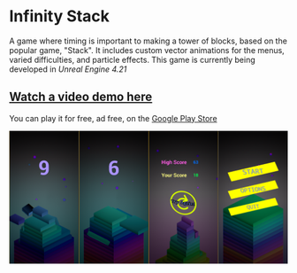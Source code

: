 # Infinity Stack
A game where timing is important to making a tower of blocks, based on the popular game, "Stack". It includes custom vector animations for the menus, varied difficulties, and particle effects. This game is currently being developed in *Unreal Engine 4.21*

## [Watch a video demo here](https://youtu.be/jPKpmKMpYws)

You can play it for free, ad free, on the [Google Play Store](https://play.google.com/store/apps/details?id=com.GeekTechnique.InfinityStack)

![](StackDemo.png)
